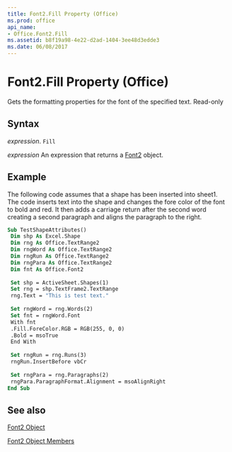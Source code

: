 ```yaml
---
title: Font2.Fill Property (Office)
ms.prod: office
api_name:
- Office.Font2.Fill
ms.assetid: b8f19a98-4e22-d2ad-1404-3ee48d3edde3
ms.date: 06/08/2017
---
```



# Font2.Fill Property (Office)

Gets the formatting properties for the font of the specified text. Read-only


## Syntax

 _expression_. `Fill`

 _expression_ An expression that returns a [Font2](./Office.Font2.md) object.


## Example

The following code assumes that a shape has been inserted into sheet1. The code inserts text into the shape and changes the fore color of the font to bold and red. It then adds a carriage return after the second word creating a second paragraph and aligns the paragraph to the right.


```vb
Sub TestShapeAttributes() 
 Dim shp As Excel.Shape 
 Dim rng As Office.TextRange2 
 Dim rngWord As Office.TextRange2 
 Dim rngRun As Office.TextRange2 
 Dim rngPara As Office.TextRange2 
 Dim fnt As Office.Font2 
 
 Set shp = ActiveSheet.Shapes(1) 
 Set rng = shp.TextFrame2.TextRange 
 rng.Text = "This is test text." 
 
 Set rngWord = rng.Words(2) 
 Set fnt = rngWord.Font 
 With fnt 
 .Fill.ForeColor.RGB = RGB(255, 0, 0) 
 .Bold = msoTrue 
 End With 
 
 Set rngRun = rng.Runs(3) 
 rngRun.InsertBefore vbCr 
 
 Set rngPara = rng.Paragraphs(2) 
 rngPara.ParagraphFormat.Alignment = msoAlignRight 
End Sub 

```


## See also


[Font2 Object](Office.Font2.md)



[Font2 Object Members](./overview/font2-members-office.md)

